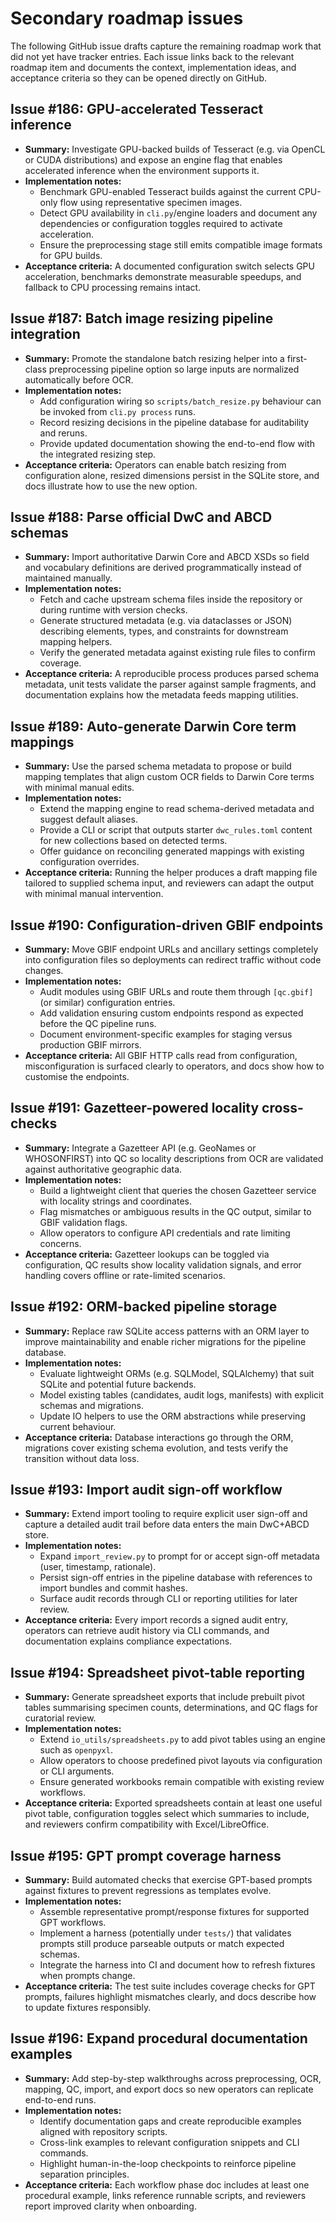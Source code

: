 # Secondary roadmap issues

The following GitHub issue drafts capture the remaining roadmap work that did not yet have tracker entries. Each issue links back to the relevant roadmap item and documents the context, implementation ideas, and acceptance criteria so they can be opened directly on GitHub.

## Issue #186: GPU-accelerated Tesseract inference
- **Summary:** Investigate GPU-backed builds of Tesseract (e.g. via OpenCL or CUDA distributions) and expose an engine flag that enables accelerated inference when the environment supports it.
- **Implementation notes:**
  - Benchmark GPU-enabled Tesseract builds against the current CPU-only flow using representative specimen images.
  - Detect GPU availability in `cli.py`/engine loaders and document any dependencies or configuration toggles required to activate acceleration.
  - Ensure the preprocessing stage still emits compatible image formats for GPU builds.
- **Acceptance criteria:** A documented configuration switch selects GPU acceleration, benchmarks demonstrate measurable speedups, and fallback to CPU processing remains intact.

## Issue #187: Batch image resizing pipeline integration
- **Summary:** Promote the standalone batch resizing helper into a first-class preprocessing pipeline option so large inputs are normalized automatically before OCR.
- **Implementation notes:**
  - Add configuration wiring so `scripts/batch_resize.py` behaviour can be invoked from `cli.py process` runs.
  - Record resizing decisions in the pipeline database for auditability and reruns.
  - Provide updated documentation showing the end-to-end flow with the integrated resizing step.
- **Acceptance criteria:** Operators can enable batch resizing from configuration alone, resized dimensions persist in the SQLite store, and docs illustrate how to use the new option.

## Issue #188: Parse official DwC and ABCD schemas
- **Summary:** Import authoritative Darwin Core and ABCD XSDs so field and vocabulary definitions are derived programmatically instead of maintained manually.
- **Implementation notes:**
  - Fetch and cache upstream schema files inside the repository or during runtime with version checks.
  - Generate structured metadata (e.g. via dataclasses or JSON) describing elements, types, and constraints for downstream mapping helpers.
  - Verify the generated metadata against existing rule files to confirm coverage.
- **Acceptance criteria:** A reproducible process produces parsed schema metadata, unit tests validate the parser against sample fragments, and documentation explains how the metadata feeds mapping utilities.

## Issue #189: Auto-generate Darwin Core term mappings
- **Summary:** Use the parsed schema metadata to propose or build mapping templates that align custom OCR fields to Darwin Core terms with minimal manual edits.
- **Implementation notes:**
  - Extend the mapping engine to read schema-derived metadata and suggest default aliases.
  - Provide a CLI or script that outputs starter `dwc_rules.toml` content for new collections based on detected terms.
  - Offer guidance on reconciling generated mappings with existing configuration overrides.
- **Acceptance criteria:** Running the helper produces a draft mapping file tailored to supplied schema input, and reviewers can adapt the output with minimal manual intervention.

## Issue #190: Configuration-driven GBIF endpoints
- **Summary:** Move GBIF endpoint URLs and ancillary settings completely into configuration files so deployments can redirect traffic without code changes.
- **Implementation notes:**
  - Audit modules using GBIF URLs and route them through `[qc.gbif]` (or similar) configuration entries.
  - Add validation ensuring custom endpoints respond as expected before the QC pipeline runs.
  - Document environment-specific examples for staging versus production GBIF mirrors.
- **Acceptance criteria:** All GBIF HTTP calls read from configuration, misconfiguration is surfaced clearly to operators, and docs show how to customise the endpoints.

## Issue #191: Gazetteer-powered locality cross-checks
- **Summary:** Integrate a Gazetteer API (e.g. GeoNames or WHOSONFIRST) into QC so locality descriptions from OCR are validated against authoritative geographic data.
- **Implementation notes:**
  - Build a lightweight client that queries the chosen Gazetteer service with locality strings and coordinates.
  - Flag mismatches or ambiguous results in the QC output, similar to GBIF validation flags.
  - Allow operators to configure API credentials and rate limiting concerns.
- **Acceptance criteria:** Gazetteer lookups can be toggled via configuration, QC results show locality validation signals, and error handling covers offline or rate-limited scenarios.

## Issue #192: ORM-backed pipeline storage
- **Summary:** Replace raw SQLite access patterns with an ORM layer to improve maintainability and enable richer migrations for the pipeline database.
- **Implementation notes:**
  - Evaluate lightweight ORMs (e.g. SQLModel, SQLAlchemy) that suit SQLite and potential future backends.
  - Model existing tables (candidates, audit logs, manifests) with explicit schemas and migrations.
  - Update IO helpers to use the ORM abstractions while preserving current behaviour.
- **Acceptance criteria:** Database interactions go through the ORM, migrations cover existing schema evolution, and tests verify the transition without data loss.

## Issue #193: Import audit sign-off workflow
- **Summary:** Extend import tooling to require explicit user sign-off and capture a detailed audit trail before data enters the main DwC+ABCD store.
- **Implementation notes:**
  - Expand `import_review.py` to prompt for or accept sign-off metadata (user, timestamp, rationale).
  - Persist sign-off entries in the pipeline database with references to import bundles and commit hashes.
  - Surface audit records through CLI or reporting utilities for later review.
- **Acceptance criteria:** Every import records a signed audit entry, operators can retrieve audit history via CLI commands, and documentation explains compliance expectations.

## Issue #194: Spreadsheet pivot-table reporting
- **Summary:** Generate spreadsheet exports that include prebuilt pivot tables summarising specimen counts, determinations, and QC flags for curatorial review.
- **Implementation notes:**
  - Extend `io_utils/spreadsheets.py` to add pivot tables using an engine such as `openpyxl`.
  - Allow operators to choose predefined pivot layouts via configuration or CLI arguments.
  - Ensure generated workbooks remain compatible with existing review workflows.
- **Acceptance criteria:** Exported spreadsheets contain at least one useful pivot table, configuration toggles select which summaries to include, and reviewers confirm compatibility with Excel/LibreOffice.

## Issue #195: GPT prompt coverage harness
- **Summary:** Build automated checks that exercise GPT-based prompts against fixtures to prevent regressions as templates evolve.
- **Implementation notes:**
  - Assemble representative prompt/response fixtures for supported GPT workflows.
  - Implement a harness (potentially under `tests/`) that validates prompts still produce parseable outputs or match expected schemas.
  - Integrate the harness into CI and document how to refresh fixtures when prompts change.
- **Acceptance criteria:** The test suite includes coverage checks for GPT prompts, failures highlight mismatches clearly, and docs describe how to update fixtures responsibly.

## Issue #196: Expand procedural documentation examples
- **Summary:** Add step-by-step walkthroughs across preprocessing, OCR, mapping, QC, import, and export docs so new operators can replicate end-to-end runs.
- **Implementation notes:**
  - Identify documentation gaps and create reproducible examples aligned with repository scripts.
  - Cross-link examples to relevant configuration snippets and CLI commands.
  - Highlight human-in-the-loop checkpoints to reinforce pipeline separation principles.
- **Acceptance criteria:** Each workflow phase doc includes at least one procedural example, links reference runnable scripts, and reviewers report improved clarity when onboarding.

